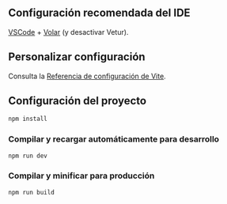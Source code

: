 ## Configuración recomendada del IDE

[VSCode](https://code.visualstudio.com/) + [Volar](https://marketplace.visualstudio.com/items?itemName=Vue.volar) (y desactivar Vetur).

## Personalizar configuración

Consulta la [Referencia de configuración de Vite](https://vite.dev/config/).

## Configuración del proyecto

```sh
npm install
```

### Compilar y recargar automáticamente para desarrollo

```sh
npm run dev
```

### Compilar y minificar para producción

```sh
npm run build
```
